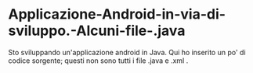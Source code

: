 # Applicazione-Android-in-via-di-sviluppo.-Alcuni-file-.java
Sto sviluppando un'applicazione android in Java. Qui ho inserito un po' di codice sorgente; questi non sono tutti i file .java e .xml .

